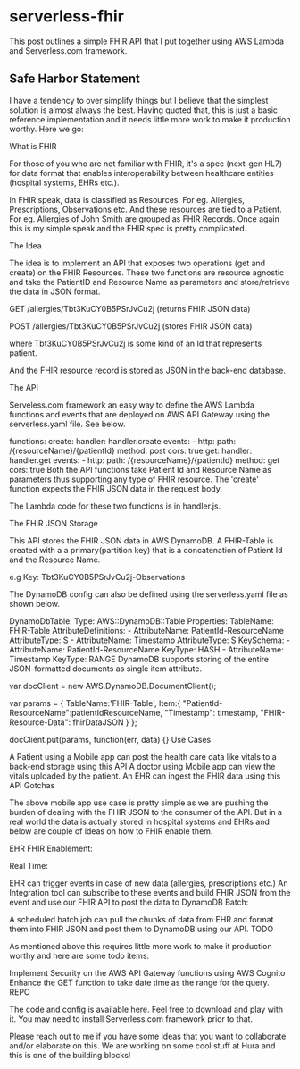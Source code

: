# serverless-fhir

This post outlines a simple FHIR API that I put together using AWS Lambda and Serverless.com framework.

## Safe Harbor Statement

I have a tendency to over simplify things but I believe that the simplest solution is almost always the best. Having quoted that, this is just a basic reference implementation and it needs little more work to make it production worthy. Here we go:

What is FHIR

For those of you who are not familiar with FHIR, it's a spec (next-gen HL7) for data format that enables interoperability between healthcare entities (hospital systems, EHRs etc.).

In FHIR speak, data is classified as Resources. For eg. Allergies, Prescriptions, Observations etc. And these resources are tied to a Patient. For eg. Allergies of John Smith are grouped as FHIR Records. Once again this is my simple speak and the FHIR spec is pretty complicated.

The Idea

The idea is to implement an API that exposes two operations (get and create) on the FHIR Resources. These two functions are resource agnostic and take the PatientID and Resource Name as parameters and store/retrieve the data in JSON format.

GET /allergies/Tbt3KuCY0B5PSrJvCu2j (returns FHIR JSON data)

POST /allergies/Tbt3KuCY0B5PSrJvCu2j (stores FHIR JSON data)

where Tbt3KuCY0B5PSrJvCu2j is some kind of an Id that represents patient.

And the FHIR resource record is stored as JSON in the back-end database.

The API

Serveless.com framework an easy way to define the AWS Lambda functions and events that are deployed on AWS API Gateway using the serverless.yaml file. See below.

functions:
  create:
    handler: handler.create
    events:
      - http:
          path: /{resourceName}/{patientId}
          method: post
          cors: true
  get:
    handler: handler.get
    events:
      - http:
          path: /{resourceName}/{patientId}
          method: get
          cors: true
Both the API functions take Patient Id and Resource Name as parameters thus supporting any type of FHIR resource. The 'create' function expects the FHIR JSON data in the request body.

The Lambda code for these two functions is in handler.js.

The FHIR JSON Storage

This API stores the FHIR JSON data in AWS DynamoDB. A FHIR-Table is created with a a primary(partition key) that is a concatenation of Patient Id and the Resource Name.

e.g Key: Tbt3KuCY0B5PSrJvCu2j-Observations

The DynamoDB config can also be defined using the serverless.yaml file as shown below.

  DynamoDbTable:
      Type: AWS::DynamoDB::Table
      Properties:
        TableName: FHIR-Table
        AttributeDefinitions:
          - AttributeName: PatientId-ResourceName
            AttributeType: S
          - AttributeName: Timestamp
            AttributeType: S
        KeySchema:
          - AttributeName: PatientId-ResourceName
            KeyType: HASH
          - AttributeName: Timestamp
            KeyType: RANGE
DynamoDB supports storing of the entire JSON-formatted documents as single item attribute.

var docClient = new AWS.DynamoDB.DocumentClient();

var params = {
      TableName:'FHIR-Table',
      Item:{
          "PatientId-ResourceName":patientIdResourceName,
          "Timestamp": timestamp,
          "FHIR-Resource-Data": fhirDataJSON
      }
};

docClient.put(params, function(err, data) {}
Use Cases

A Patient using a Mobile app can post the health care data like vitals to a back-end storage using this API
A doctor using Mobile app can view the vitals uploaded by the patient.
An EHR can ingest the FHIR data using this API
Gotchas

The above mobile app use case is pretty simple as we are pushing the burden of dealing with the FHIR JSON to the consumer of the API. But in a real world the data is actually stored in hospital systems and EHRs and below are couple of ideas on how to FHIR enable them.

EHR FHIR Enablement:

Real Time:

EHR can trigger events in case of new data (allergies, prescriptions etc.)
An Integration tool can subscribe to these events and build FHIR JSON from the event and use our FHIR API to post the data to DynamoDB
Batch:

A scheduled batch job can pull the chunks of data from EHR and format them into FHIR JSON and post them to DynamoDB using our API.
TODO

As mentioned above this requires little more work to make it production worthy and here are some todo items:

Implement Security on the AWS API Gateway functions using AWS Cognito
Enhance the GET function to take date time as the range for the query.
REPO

The code and config is available here. Feel free to download and play with it. You may need to install Serverless.com framework prior to that.

Please reach out to me if you have some ideas that you want to collaborate and/or elaborate on this. We are working on some cool stuff at Hura and this is one of the building blocks!
